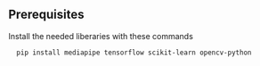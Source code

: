 
## Prerequisites

Install the needed liberaries with these commands
 

```bash
  pip install mediapipe tensorflow scikit-learn opencv-python
```
